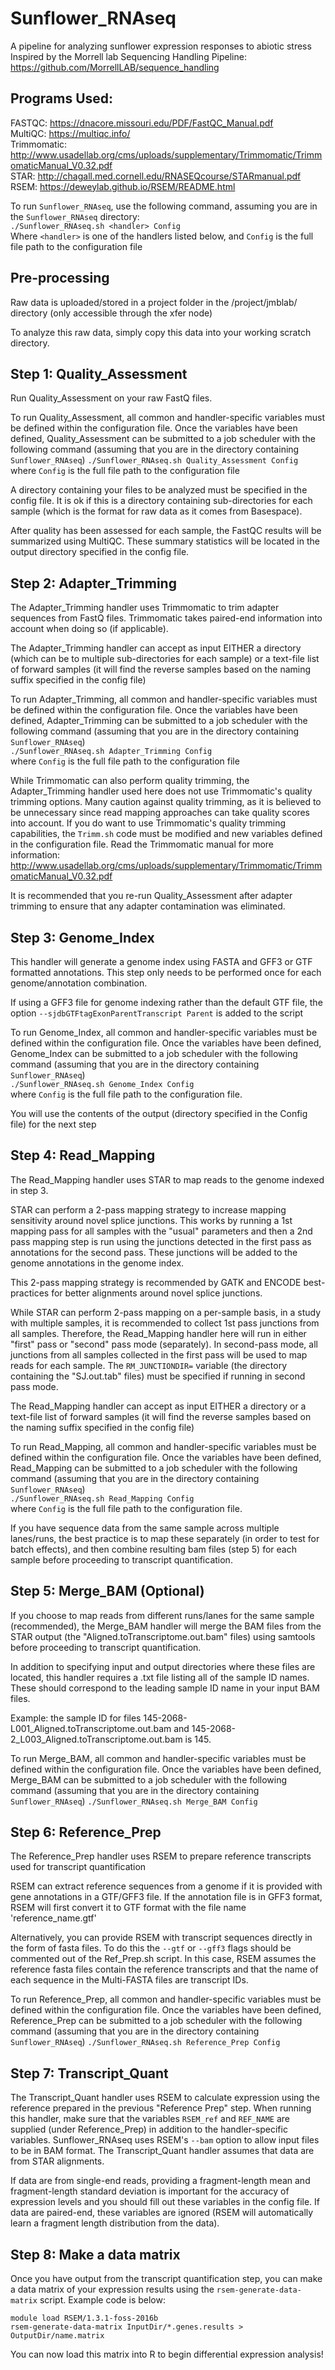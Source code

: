 # Sunflower_RNAseq
A pipeline for analyzing sunflower expression responses to abiotic stress  
Inspired by the Morrell lab Sequencing Handling Pipeline: https://github.com/MorrellLAB/sequence_handling

## Programs Used:  
FASTQC: https://dnacore.missouri.edu/PDF/FastQC_Manual.pdf  
MultiQC: https://multiqc.info/  
Trimmomatic: http://www.usadellab.org/cms/uploads/supplementary/Trimmomatic/TrimmomaticManual_V0.32.pdf  
STAR: http://chagall.med.cornell.edu/RNASEQcourse/STARmanual.pdf  
RSEM: https://deweylab.github.io/RSEM/README.html

To run `Sunflower_RNAseq`, use the following command, assuming you are in the `Sunflower_RNAseq` directory:  
`./Sunflower_RNAseq.sh <handler> Config`  
Where `<handler>` is one of the handlers listed below, and `Config` is the full file path to the configuration file

## Pre-processing
Raw data is uploaded/stored in a project folder in the /project/jmblab/ directory
(only accessible through the xfer node)

To analyze this raw data, simply copy this data into your working scratch directory.

## Step 1: Quality_Assessment
Run Quality_Assessment on your raw FastQ files. 

To run Quality_Assessment, all common and handler-specific variables must be defined within the configuration file. Once the variables have been defined, Quality_Assessment can be submitted to a job scheduler with the following command (assuming that you are in the directory containing `Sunflower_RNAseq`)
`./Sunflower_RNAseq.sh Quality_Assessment Config`
where `Config` is the full file path to the configuration file

A directory containing your files to be analyzed must be specified in the config file. It is ok if this is a directory containing sub-directories for each sample (which is the format for raw data as it comes from Basespace).

After quality has been assessed for each sample, the FastQC results will be summarized using MultiQC. These summary statistics will be located in the output directory specified in the config file.

## Step 2: Adapter_Trimming
The Adapter_Trimming handler uses Trimmomatic to trim adapter sequences from FastQ files. Trimmomatic takes paired-end information into account when doing so (if applicable).

The Adapter_Trimming handler can accept as input EITHER a directory (which can be to multiple sub-directories for each sample) or a text-file list of forward samples (it will find the reverse samples based on the naming suffix specified in the config file)

To run Adapter_Trimming, all common and handler-specific variables must be defined within the configuration file. Once the variables have been defined, Adapter_Trimming can be submitted to a job scheduler with the following command (assuming that you are in the directory containing `Sunflower_RNAseq`)  
`./Sunflower_RNAseq.sh Adapter_Trimming Config`  
where `Config` is the full file path to the configuration file

While Trimmomatic can also perform quality trimming, the Adapter_Trimming handler used here does not use Trimmomatic's quality trimming options. Many caution against quality trimming, as it is believed to be unnecessary since read mapping approaches can take quality scores into account. If you do want to use Trimmomatic's quality trimming capabilities, the `Trimm.sh` code must be modified and new variables defined in the configuration file. Read the Trimmomatic manual for more information: http://www.usadellab.org/cms/uploads/supplementary/Trimmomatic/TrimmomaticManual_V0.32.pdf  

It is recommended that you re-run Quality_Assessment after adapter trimming to ensure that any adapter contamination was eliminated.

## Step 3: Genome_Index  

This handler will generate a genome index using FASTA and GFF3 or GTF formatted annotations. This step only needs to be performed once for each genome/annotation combination.

If using a GFF3 file for genome indexing rather than the default GTF file, the option `--sjdbGTFtagExonParentTranscript Parent` is added to the script 

To run Genome_Index, all common and handler-specific variables must be defined within the configuration file. Once the variables have been defined, Genome_Index can be submitted to a job scheduler with the following command (assuming that you are in the directory containing `Sunflower_RNAseq`)  
`./Sunflower_RNAseq.sh Genome_Index Config`  
where `Config` is the full file path to the configuration file.

You will use the contents of the output (directory specified in the Config file) for the next step

## Step 4: Read_Mapping

The Read_Mapping handler uses STAR to map reads to the genome indexed in step 3.

STAR can perform a 2-pass mapping strategy to increase mapping sensitivity around novel splice junctions. This works by running a 1st mapping pass for all samples with the "usual" parameters and then a 2nd pass mapping step is run using the junctions detected in the first pass as annotations for the second pass. These junctions will be added to the genome annotations in the genome index.

This 2-pass mapping strategy is recommended by GATK and ENCODE best-practices for better alignments around novel splice junctions.

While STAR can perform 2-pass mapping on a per-sample basis, in a study with multiple samples, it is recommended to collect 1st pass junctions from all samples. Therefore, the Read_Mapping handler here will run in either "first" pass or "second" pass mode (separately). In second-pass mode, all junctions from all samples collected in the first pass will be used to map reads for each sample. The `RM_JUNCTIONDIR=` variable (the directory containing the "SJ.out.tab" files) must be specified if running in second pass mode.

The Read_Mapping handler can accept as input EITHER a directory or a text-file list of forward samples (it will find the reverse samples based on the naming suffix specified in the config file)

To run Read_Mapping, all common and handler-specific variables must be defined within the configuration file. Once the variables have been defined, Read_Mapping can be submitted to a job scheduler with the following command (assuming that you are in the directory containing `Sunflower_RNAseq`)  
`./Sunflower_RNAseq.sh Read_Mapping Config`   
where `Config` is the full file path to the configuration file.

If you have sequence data from the same sample across multiple lanes/runs, the best practice is to map these separately (in order to test for batch effects), and then combine resulting bam files (step 5) for each sample before proceeding to transcript quantification.

## Step 5: Merge_BAM (Optional)

If you choose to map reads from different runs/lanes for the same sample (recommended), the Merge_BAM handler will merge the BAM files from the STAR output (the "Aligned.toTranscriptome.out.bam" files) using samtools before proceeding to transcript quantification.

In addition to specifying input and output directories where these files are located, this handler requires a .txt file listing all of the sample ID names. These should correspond to the leading sample ID name in your input BAM files.

Example: the sample ID for files 145-2068-L001_Aligned.toTranscriptome.out.bam and 145-2068-2_L003_Aligned.toTranscriptome.out.bam is 145.

To run Merge_BAM, all common and handler-specific variables must be defined within the configuration file. Once the variables have been defined, Merge_BAM can be submitted to a job scheduler with the following command (assuming that you are in the directory containing `Sunflower_RNAseq`)
`./Sunflower_RNAseq.sh Merge_BAM Config`

## Step 6: Reference_Prep

The Reference_Prep handler uses RSEM to prepare reference transcripts used for transcript quantification

RSEM can extract reference sequences from a genome if it is provided with gene annotations in a GTF/GFF3 file. If the annotation file is in GFF3 format, RSEM will first convert it to GTF format with the file name 'reference_name.gtf'

Alternatively, you can provide RSEM with transcript sequences directly in the form of fasta files. To do this the `--gtf` or `--gff3` flags should be commented out of the Ref_Prep.sh script. In this case, RSEM assumes the reference fasta files contain the reference transcripts and that the name of each sequence in the Multi-FASTA files are transcript IDs.

To run Reference_Prep, all common and handler-specific variables must be defined within the configuration file. Once the variables have been defined, Reference_Prep can be submitted to a job scheduler with the following command (assuming that you are in the directory containing `Sunflower_RNAseq`)
`./Sunflower_RNAseq.sh Reference_Prep Config`

## Step 7: Transcript_Quant

The Transcript_Quant handler uses RSEM to calculate expression using the reference prepared in the previous "Reference Prep" step. When running this handler, make sure that the variables `RSEM_ref` and `REF_NAME` are supplied (under Reference_Prep) in addition to the handler-specific variables. Sunflower_RNAseq uses RSEM's `--bam` option to allow input files to be in BAM format. The Transcript_Quant handler assumes that data are from STAR alignments.

If data are from single-end reads, providing a fragment-length mean and fragment-length standard deviation is important for the accuracy of expression levels and you should fill out these variables in the config file. If data are paired-end, these variables are ignored (RSEM will automatically learn a fragment length distribution from the data).

## Step 8: Make a data matrix

Once you have output from the transcript quantification step, you can make a data matrix of your expression results using the `rsem-generate-data-matrix` script. Example code is below: 

`module load RSEM/1.3.1-foss-2016b`  
`rsem-generate-data-matrix InputDir/*.genes.results > OutputDir/name.matrix` 

You can now load this matrix into R to begin differential expression analysis!
